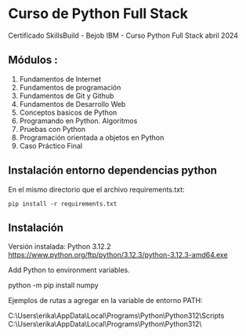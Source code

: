 # Curso de Python Full Stack
Certificado SkillsBuild - Bejob IBM - Curso Python Full Stack abril 2024


## Módulos :

1. Fundamentos de Internet
2. Fundamentos de programación
3. Fundamentos de Git y Github
4. Fundamentos de Desarrollo Web
5. Conceptos basicos de Python
6. Programando en Python. Algoritmos
7. Pruebas con Python
8. Programación orientada a objetos en Python
9. Caso Práctico Final


## Instalación entorno dependencias python

En el mismo directorio que el archivo requirements.txt:

``pip install -r requirements.txt``

## Instalación
Versión instalada: Python 3.12.2
https://www.python.org/ftp/python/3.12.3/python-3.12.3-amd64.exe

Add Python to environment variables.

python -m pip install numpy

Ejemplos de rutas a agregar en la variable de entorno PATH:

C:\Users\erika\AppData\Local\Programs\Python\Python312\Scripts\
C:\Users\erika\AppData\Local\Programs\Python\Python312\

